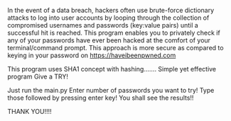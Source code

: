 In the event of a data breach, hackers often use brute-force dictionary attacks to log into user accounts by looping through the collection of compromised usernames and passwords (key:value pairs) until a successful hit is reached. 
This program enables you to privately check if any of your passwords have ever been hacked at the comfort of your terminal/command prompt. 
This approach is more secure as compared to keying in your password on https://haveibeenpwned.com


This program uses SHA1 concept with hashing.......
Simple yet effective program
Give a TRY!



Just run the main.py
Enter number of passwords you want to try!
Type those followed by pressing enter key!
You shall see the results!!


THANK YOU!!!!
